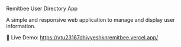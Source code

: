 Remitbee User Directory App

A simple and responsive web application to manage and display user information.

🔗 Live Demo: https://vtu23167dhivyeshknremitbee.vercel.app/

